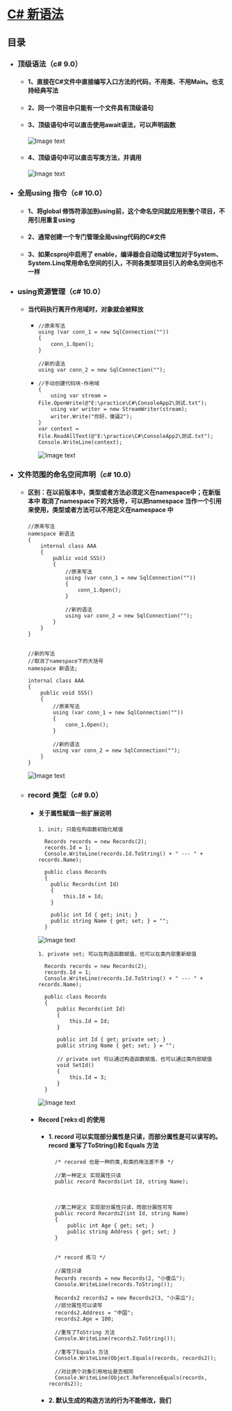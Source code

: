# [C# 新语法](#新语法)

## 目录

- ### 顶级语法（c# 9.0）

  - #### 1、直接在C#文件中直接编写入口方法的代码，不用类、不用Main。也支持经典写法

  - #### 2、同一个项目中只能有一个文件具有顶级语句

  - #### 3、顶级语句中可以直击使用await语法，可以声明函数

    ![Image text](http://rgdm6sj3v.hn-bkt.clouddn.com/%E5%BE%AE%E4%BF%A1%E5%9B%BE%E7%89%87_20220810095700.png)

  - #### 4、顶级语句中可以直击写类方法，并调用

    ![Image text](http://rgdm6sj3v.hn-bkt.clouddn.com/%E5%BE%AE%E4%BF%A1%E5%9B%BE%E7%89%87_20220810100524.png)

- ### 全局using 指令（c# 10.0）

  - #### 1、将global 修饰符添加到using前，这个命名空间就应用到整个项目，不用引用重复using

  - #### 2、通常创建一个专门管理全局using代码的C#文件

  - #### 3、如果csproj中启用了 <ImplicitUsings>enable</ImplicitUsings>，编译器会自动隐试增加对于System、System.Linq常用命名空间的引入，不同各类型项目引入的命名空间也不一样

- ### using资源管理（c# 10.0）

  - #### 当代码执行离开作用域时，对象就会被释放
  
    - ``` 实例1
      //原来写法
      using (var conn_1 = new SqlConnection(""))
      {
          conn_1.Open();
      }

      //新的语法
      using var conn_2 = new SqlConnection("");
      ```

    - ``` 实例2
      //手动创建代码块-作用域
      {
          using var stream = File.OpenWrite(@"E:\practice\C#\ConsoleApp2\测试.txt");
          using var writer = new StreamWriter(stream);
          writer.Write("你好，傻逼2");
      }
      var context = File.ReadAllText(@"E:\practice\C#\ConsoleApp2\测试.txt");
      Console.WriteLine(context);
      ```

      ![Image text](http://rgdm6sj3v.hn-bkt.clouddn.com/%E5%BE%AE%E4%BF%A1%E5%9B%BE%E7%89%87_20220810215926.png)

- ### 文件范围的命名空间声明（c# 10.0）

  - #### 区别：在以前版本中，类型或者方法必须定义在namespace中；在新版本中 取消了namespace下的大括号，可以把namespace 当作一个引用来使用，类型或者方法可以不用定义在namespace 中

    ``` 实例
    //原来写法
    namespace 新语法
    {
        internal class AAA
        {
            public void SSS()
            {
                //原来写法
                using (var conn_1 = new SqlConnection(""))
                {
                    conn_1.Open();
                }

                //新的语法
                using var conn_2 = new SqlConnection("");
            }
        }
    }


    //新的写法
    //取消了namespace下的大括号
    namespace 新语法;

    internal class AAA
    {
        public void SSS()
        {
            //原来写法
            using (var conn_1 = new SqlConnection(""))
            {
                conn_1.Open();
            }

            //新的语法
            using var conn_2 = new SqlConnection("");
        }
    }
    ```

    ![Image text](http://rgdm6sj3v.hn-bkt.clouddn.com/%E5%BE%AE%E4%BF%A1%E5%9B%BE%E7%89%87_20220810220235.png)

  - ### record 类型（c# 9.0）

    - #### 关于属性赋值一些扩展说明

      ``` init 属性赋值一些扩展说明
      1. init; 只能在构函数初始化赋值 

        Records records = new Records(2);
        records.Id = 1;
        Console.WriteLine(records.Id.ToString() + " --- " + records.Name);

        public class Records
        {
          public Records(int Id)
          {
              this.Id = Id;
          }

          public int Id { get; init; }
          public string Name { get; set; } = "";
        }
      ```

      ![Image text](http://rgdm6sj3v.hn-bkt.clouddn.com/%E5%BE%AE%E4%BF%A1%E5%9B%BE%E7%89%87_20220811095054.png)

      ``` private set 属性赋值一些扩展说明
      1. private set; 可以在构造函数赋值，也可以在类内部重新赋值

        Records records = new Records(2);
        records.Id = 1;
        Console.WriteLine(records.Id.ToString() + " --- " + records.Name);

        public class Records
        {
            public Records(int Id)
            {
                this.Id = Id;
            }

            public int Id { get; private set; }
            public string Name { get; set; } = "";

            // private set 可以通过构造函数赋值、也可以通过类内部赋值
            void SetId()
            {
                this.Id = 3;
            }
        }
      ```

      ![Image text](http://rgdm6sj3v.hn-bkt.clouddn.com/%E5%BE%AE%E4%BF%A1%E5%9B%BE%E7%89%87_20220811095709.png)

    - #### Record [ˈrekɔːd] 的使用

      - #### 1. record 可以实现部分属性是只读，而部分属性是可以读写的。 record 重写了ToString()和 Equals 方法

        ```record 使用
          /* recored 也是一种的类,和类的用法差不多 */

          //第一种定义 实现属性只读
          public record Records(int Id, string Name);



          //第二种定义 实现部分属性只读，而部分属性可写
          public record Records2(int Id, string Name)
          {
              public int Age { get; set; }
              public string Address { get; set; }
          }


          /* record 练习 */

          //属性只读
          Records records = new Records(2, "小傻瓜");
          Console.WriteLine(records.ToString());

          Records2 records2 = new Records2(3, "小呆瓜");
          //部分属性可以读写
          records2.Address = "中国";
          records2.Age = 100;

          //重写了ToString 方法
          Console.WriteLine(records2.ToString());

          //重写了Equals 方法
          Console.WriteLine(Object.Equals(records, records2));

          //对比俩个对象引用地址是否相同
          Console.WriteLine(Object.ReferenceEquals(records, records2));
        ```

      - #### 2. 默认生成的构造方法的行为不能修改，我们